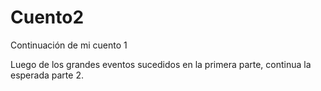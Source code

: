 # Cuento2
 Continuación de mi cuento 1

Luego de los grandes eventos sucedidos en la primera parte, continua la esperada parte 2.
